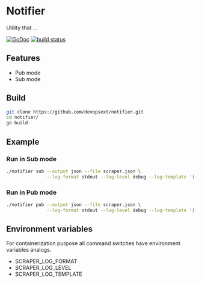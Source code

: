 # Notifier

Utility that ...

[![GoDoc](https://godoc.org/github.com/devopsext/notifier?status.svg)](https://godoc.org/github.com/devopsext/notifier)
[![build status](https://img.shields.io/travis/devopsext/notifier/master.svg?style=flat-square)](https://travis-ci.org/devopsext/notifier)

## Features

- Pub mode
- Sub mode

## Build

```sh
git clone https://github.com/devopsext/notifier.git
cd notifier/
go build
```

## Example

### Run in Sub mode

```sh
./notifier sub --output json --file scraper.json \
               --log-format stdout --log-level debug --log-template '{{.msg}}' 
```

### Run in Pub mode

```sh
./notifier pub --output json --file scraper.json \
               --log-format stdout --log-level debug --log-template '{{.msg}}' 
```

## Environment variables

For containerization purpose all command switches have environment variables analogs.

- SCRAPER_LOG_FORMAT
- SCRAPER_LOG_LEVEL
- SCRAPER_LOG_TEMPLATE
